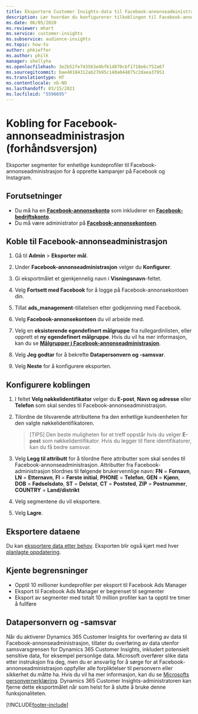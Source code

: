```yaml
---
title: Eksportere Customer Insights-data til Facebook-annonseadministrasjon
description: Lær hvordan du konfigurerer tilkoblingen til Facebook-annonseadministrasjon.
ms.date: 06/05/2020
ms.reviewer: mhart
ms.service: customer-insights
ms.subservice: audience-insights
ms.topic: how-to
author: phkieffer
ms.author: philk
manager: shellyha
ms.openlocfilehash: 3e2b52fe743563e4bf61d870cbf1718e6c752a67
ms.sourcegitcommit: bae40184312ab27b95c140a044875c2daea37951
ms.translationtype: HT
ms.contentlocale: nb-NO
ms.lasthandoff: 03/15/2021
ms.locfileid: "5596695"
---
```

# <a name="connector-for-facebook-ads-manager-preview"></a>Kobling for Facebook-annonseadministrasjon (forhåndsversjon)

Eksporter segmenter for enhetlige kundeprofiler til Facebook-annonseadministrasjon for å opprette kampanjer på Facebook og Instagram.

## <a name="prerequisites"></a>Forutsetninger

- Du må ha en [**Facebook-annonsekonto**](https://www.facebook.com/business/learn/lessons/step-by-step-ads-manager-account) som inkluderer en [**Facebook-bedriftskonto**](https://business.facebook.com/).
- Du må være administrator på [**Facebook-annonsekontoen**](https://www.facebook.com/business/learn/lessons/step-by-step-ads-manager-account).

## <a name="connect-to-facebook-ads-manager"></a>Koble til Facebook-annonseadministrasjon

1. Gå til **Admin** > **Eksporter mål**.

1. Under **Facebook-annonseadministrasjon** velger du **Konfigurer**.

1. Gi eksportmålet et gjenkjennelig navn i **Visningsnavn**-feltet.

1. Velg **Fortsett med Facebook** for å logge på Facebook-annonsekontoen din.

1. Tillat **ads_management**-tillatelsen etter godkjenning med Facebook.

1. Velg **Facebook-annonsekontoen** du vil arbeide med.

1. Velg en **eksisterende egendefinert målgruppe** fra rullegardinlisten, eller opprett et **ny egendefinert målgruppe**. Hvis du vil ha mer informasjon, kan du se [**Målgrupper i Facebook-annonseadministrasjon**](https://www.facebook.com/business/help/744354708981227?id=2469097953376494).

1. Velg **Jeg godtar** for å bekrefte **Datapersonvern og -samsvar**.

1. Velg **Neste** for å konfigurere eksporten.

## <a name="configure-the-connector"></a>Konfigurere koblingen

1. I feltet **Velg nøkkelidentifikator** velger du **E-post**, **Navn og adresse** eller **Telefon** som skal sendes til Facebook-annonseadministrasjon.

1. Tilordne de tilsvarende attributtene fra den enhetlige kundeenheten for den valgte nøkkelidentifikatoren.
   > [TIPS] Den beste muligheten for et treff oppstår hvis du velger **E-post** som nøkkelidentifikator. Hvis du legger til flere identifikatorer, kan du få bedre samsvar.

1. Velg **Legg til attributt** for å tilordne flere attributter som skal sendes til Facebook-annonseadministrasjon. Attributter fra Facebook-administrasjon tilordnes til følgende brukervennlige navn: **FN** = **Fornavn**, **LN** = **Etternavn**, **FI** = **Første initial**, **PHONE** = **Telefon**, **GEN** = **Kjønn**, **DOB** = **Fødselsdato**, **ST** = **Delstat**, **CT** = **Poststed**, **ZIP** = **Postnummer**, **COUNTRY** = **Land/distrikt**

1. Velg segmentene du vil eksportere.

1. Velg **Lagre**.

## <a name="export-the-data"></a>Eksportere dataene

Du kan [eksportere data etter behov](export-destinations.md). Eksporten blir også kjørt med hver [planlagte oppdatering](system.md#schedule-tab).

## <a name="known-limitations"></a>Kjente begrensninger

- Opptil 10 millioner kundeprofiler per eksport til Facebook Ads Manager 
- Eksport til Facebook Ads Manager er begrenset til segmenter
- Eksport av segmenter med totalt 10 million profiler kan ta opptil tre timer å fullføre

## <a name="data-privacy-and-compliance"></a>Datapersonvern og -samsvar

Når du aktiverer Dynamics 365 Customer Insights for overføring av data til Facebook-annonseadministrasjon, tillater du overføring av data utenfor samsvarsgrensen for Dynamics 365 Customer Insights, inkludert potensielt sensitive data, for eksempel personlige data. Microsoft overfører slike data etter instruksjon fra deg, men du er ansvarlig for å sørge for at Facebook-annonseadministrasjon oppfyller alle forpliktelser til personvern eller sikkerhet du måtte ha. Hvis du vil ha mer informasjon, kan du se [Microsofts personvernerklæring](https://go.microsoft.com/fwlink/?linkid=396732).
Dynamics 365 Customer Insights-administratoren kan fjerne dette eksportmålet når som helst for å slutte å bruke denne funksjonaliteten.


[!INCLUDE[footer-include](../includes/footer-banner.md)]